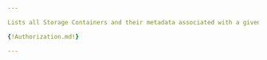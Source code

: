 ```yaml
---

Lists all Storage Containers and their metadata associated with a given iTwinID. Query can be further filtered based on iModelId, label, or containerType. Request must contain provide an iTwinId.

{!Authorization.md!}

---
```

